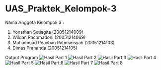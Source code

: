 # UAS_Praktek_Kelompok-3
Nama Anggota Kelompok 3 :
1.	Yonathan Setiagita (20051214009)
2.	Wildan Rachmadoni (20051214069)
3.	Muhammad Reayhan Rahmansyah (20051214103)
4.	Dimas Prananda (20051214105)


Output Program
![Hasil Part 1](https://user-images.githubusercontent.com/92255509/147387091-3712b9e0-b5aa-4450-b587-0b0d87102e05.jpg)
![Hasil Part 2](https://user-images.githubusercontent.com/92255509/147387115-c7394225-415c-45bb-8487-b1b59fc3bec1.jpg)
![Hasil Part 3](https://user-images.githubusercontent.com/92255509/147387117-d15af83e-1e4d-4906-b413-f77fda34b27f.jpg)
![Hasil Part 4](https://user-images.githubusercontent.com/92255509/147387120-fb9d569f-8ed7-42d1-9e6e-f19941b88c16.jpg)
![Hasil Part 5](https://user-images.githubusercontent.com/92255509/147387124-99f82c38-c3ad-46aa-afc0-74f0f8a0b5d3.jpg)
![Hasil Part 6](https://user-images.githubusercontent.com/92255509/147387137-81790234-74db-4fa5-815f-0527c3457590.jpg)
![Hasil Part 7](https://user-images.githubusercontent.com/92255509/147387139-f54806ec-24b9-4467-910c-2816a0ccd858.jpg)
![Hasil Part 8](https://user-images.githubusercontent.com/92255509/147387141-1267db08-3ea5-4ecd-9d5d-97b8ece1e0de.jpg)
